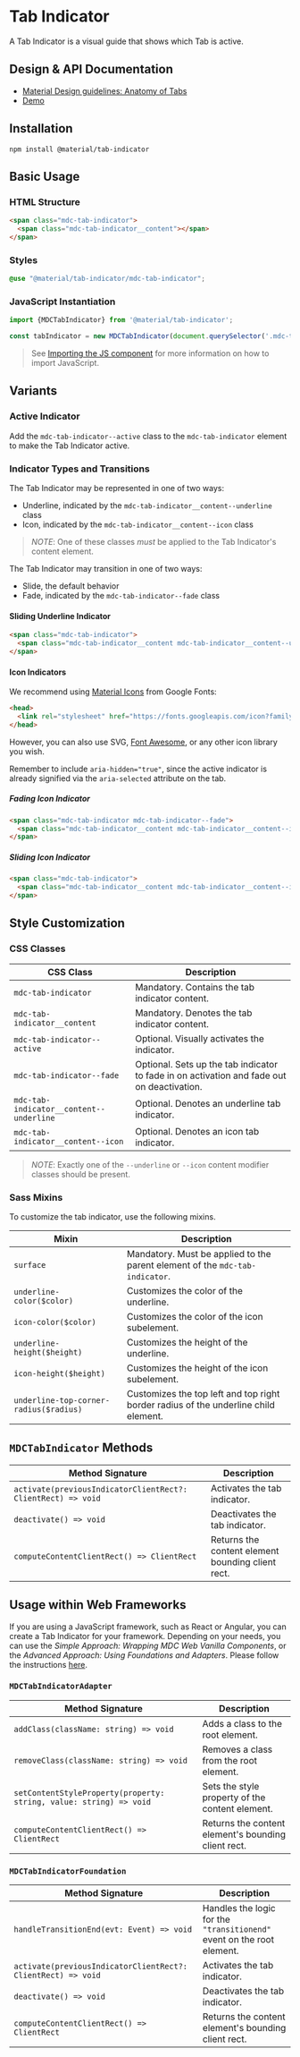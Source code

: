 <!--docs:
title: "Tab Indicator"
layout: detail
section: components
excerpt: "A visual guide that shows which Tab is active."
iconId: tabs
path: /catalog/tabs/indicator/
-->

# Tab Indicator

A Tab Indicator is a visual guide that shows which Tab is active.

## Design & API Documentation

<ul class="icon-list">
  <li class="icon-list-item icon-list-item--spec">
    <a href="https://material.io/go/design-tabs#anatomy">Material Design guidelines: Anatomy of Tabs</a>
  </li>
  <li class="icon-list-item icon-list-item--link">
    <a href="https://material-components.github.io/material-components-web-catalog/#/component/tabs">Demo</a>
  </li>
</ul>

## Installation

```
npm install @material/tab-indicator
```

## Basic Usage

### HTML Structure

```html
<span class="mdc-tab-indicator">
  <span class="mdc-tab-indicator__content"></span>
</span>
```

### Styles

```scss
@use "@material/tab-indicator/mdc-tab-indicator";
```

### JavaScript Instantiation

```js
import {MDCTabIndicator} from '@material/tab-indicator';

const tabIndicator = new MDCTabIndicator(document.querySelector('.mdc-tab-indicator'));
```

> See [Importing the JS component](../../docs/importing-js.md) for more information on how to import JavaScript.

## Variants

### Active Indicator

Add the `mdc-tab-indicator--active` class to the `mdc-tab-indicator` element to make the Tab Indicator active.

### Indicator Types and Transitions

The Tab Indicator may be represented in one of two ways:

* Underline, indicated by the `mdc-tab-indicator__content--underline` class
* Icon, indicated by the `mdc-tab-indicator__content--icon` class

> *NOTE*: One of these classes _must_ be applied to the Tab Indicator's content element.

The Tab Indicator may transition in one of two ways:

* Slide, the default behavior
* Fade, indicated by the `mdc-tab-indicator--fade` class

#### Sliding Underline Indicator

```html
<span class="mdc-tab-indicator">
  <span class="mdc-tab-indicator__content mdc-tab-indicator__content--underline"></span>
</span>
```

#### Icon Indicators

We recommend using [Material Icons](https://material.io/tools/icons/) from Google Fonts:

```html
<head>
  <link rel="stylesheet" href="https://fonts.googleapis.com/icon?family=Material+Icons">
</head>
```

However, you can also use SVG, [Font Awesome](https://fontawesome.com/), or any other icon library you wish.

Remember to include `aria-hidden="true"`, since the active indicator is already signified via the
`aria-selected` attribute on the tab.

##### Fading Icon Indicator

```html
<span class="mdc-tab-indicator mdc-tab-indicator--fade">
  <span class="mdc-tab-indicator__content mdc-tab-indicator__content--icon material-icons" aria-hidden="true">star</span>
</span>
```

##### Sliding Icon Indicator

```html
<span class="mdc-tab-indicator">
  <span class="mdc-tab-indicator__content mdc-tab-indicator__content--icon material-icons" aria-hidden="true">star</span>
</span>
```

## Style Customization

### CSS Classes

 CSS Class                               | Description                                                                                
-----------------------------------------|--------------------------------------------------------------------------------------------
 `mdc-tab-indicator`                     | Mandatory. Contains the tab indicator content.                                             
 `mdc-tab-indicator__content`            | Mandatory. Denotes the tab indicator content.                                              
 `mdc-tab-indicator--active`             | Optional. Visually activates the indicator.                                                
 `mdc-tab-indicator--fade`               | Optional. Sets up the tab indicator to fade in on activation and fade out on deactivation. 
 `mdc-tab-indicator__content--underline` | Optional. Denotes an underline tab indicator.                                              
 `mdc-tab-indicator__content--icon`      | Optional. Denotes an icon tab indicator.                                                   

> *NOTE*: Exactly one of the `--underline` or `--icon` content modifier classes should be present.

### Sass Mixins

To customize the tab indicator, use the following mixins.

 Mixin                                  | Description                                                                         
----------------------------------------|-------------------------------------------------------------------------------------
 `surface`                              | Mandatory. Must be applied to the parent element of the `mdc-tab-indicator`.        
 `underline-color($color)`              | Customizes the color of the underline.                                              
 `icon-color($color)`                   | Customizes the color of the icon subelement.                                        
 `underline-height($height)`            | Customizes the height of the underline.                                             
 `icon-height($height)`                 | Customizes the height of the icon subelement.                                       
 `underline-top-corner-radius($radius)` | Customizes the top left and top right border radius of the underline child element. 

## `MDCTabIndicator` Methods

 Method Signature                                             | Description                                       
--------------------------------------------------------------|---------------------------------------------------
 `activate(previousIndicatorClientRect?: ClientRect) => void` | Activates the tab indicator.                      
 `deactivate() => void`                                       | Deactivates the tab indicator.                    
 `computeContentClientRect() => ClientRect`                   | Returns the content element bounding client rect. 

## Usage within Web Frameworks

If you are using a JavaScript framework, such as React or Angular, you can create a Tab Indicator for your framework. Depending on your needs, you can use the _Simple Approach: Wrapping MDC Web Vanilla Components_, or the _Advanced Approach: Using Foundations and Adapters_. Please follow the instructions [here](../../docs/integrating-into-frameworks.md).

### `MDCTabIndicatorAdapter`

 Method Signature                                                   | Description                                         
--------------------------------------------------------------------|-----------------------------------------------------
 `addClass(className: string) => void`                              | Adds a class to the root element.                   
 `removeClass(className: string) => void`                           | Removes a class from the root element.              
 `setContentStyleProperty(property: string, value: string) => void` | Sets the style property of the content element.     
 `computeContentClientRect() => ClientRect`                         | Returns the content element's bounding client rect. 

### `MDCTabIndicatorFoundation`

 Method Signature                                             | Description                                                            
--------------------------------------------------------------|------------------------------------------------------------------------
 `handleTransitionEnd(evt: Event) => void`                    | Handles the logic for the `"transitionend"` event on the root element. 
 `activate(previousIndicatorClientRect?: ClientRect) => void` | Activates the tab indicator.                                           
 `deactivate() => void`                                       | Deactivates the tab indicator.                                         
 `computeContentClientRect() => ClientRect`                   | Returns the content element's bounding client rect.                    
